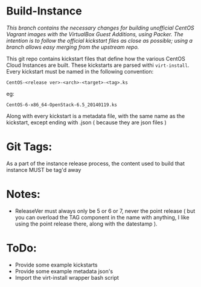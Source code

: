 # Build-Instance

*This branch contains the necessary changes for building unofficial
CentOS Vagrant images with the VirtualBox Guest Additions, using Packer.
The intention is to follow the official kickstart files as close as
possible; using a branch allows easy merging from the upstream repo.*

This git repo contains kickstart files that define how the various CentOS Cloud Instances are built. These kickstarts are parsed withi `virt-install`. Every kickstart must be named in the following convention:

```
CentOS-<release ver>-<arch>-<target>-<tag>.ks
```

eg:

```
CentOS-6-x86_64-OpenStack-6.5_20140119.ks
```

Along with every kickstart is a metadata file, with the same name as the kickstart, except ending with .json ( because they are json files )

# Git Tags:

As a part of the instance release process, the content used to build that instance MUST be tag'd away 

# Notes:

*  ReleaseVer must always only be 5 or 6 or 7, never the point release ( but you can overload the TAG component in the name with anything, I like using the point release there, along with the datestamp ).

# ToDo:

* Provide some example kickstarts
* Provide some example metadata json's
* Import the virt-install wrapper bash script
